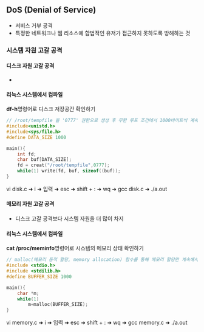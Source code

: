 ## DoS (Denial of Service)

* 서비스 거부 공격
* 특정한 네트워크나 웹 리소스에 합법적인 유저가 접근하지 못하도록 방해하는 것



### 시스템 자원 고갈 공격



#### 디스크 자원 고갈 공격

* 

#### 리눅스 시스템에서 컴파일

**df-h**명령어로 디스크 저장공간 확인하기

```c
// /root/tempfile 을 '0777' 권한으로 생성 후 무한 루프 조건에서 1000바이트씩 계속해서 써 나가는 프로그램
#include<unistd.h>
#include<sys/file.h>
#define DATA_SIZE 1000

main(){
	int fd;
	char buf[DATA_SIZE];
	fd = creat("/root/tempfile",0777);
	while(1) write(fd, buf, sizeof((buf));
}
```

vi disk.c ➜ i ➜ 입력 ➜ esc ➜ shift + : ➜ wq ➜ gcc disk.c ➜ ./a.out



#### 메모리 자원 고갈 공격

* 디스크 고갈 공격보다 시스템 자원을 더 많이 차지

#### 리눅스 시스템에서 컴파일

**cat /proc/meminfo**명령어로 시스템의 메모리 상태 확인하기

```c
// malloc(메모리 동적 할당, memory allocation) 함수를 통해 메모리 할당만 계속해서 수행하는 프로그램
#include <stdio.h>
#include <stdilib.h>
#define BUFFER_SIZE 1000

main(){
    char *m;
    while(1)
        m=malloc(BUFFER_SIZE);
}
```

vi memory.c ➜ i ➜ 입력 ➜ esc ➜ shift + : ➜ wq ➜ gcc memory.c ➜ ./a.out

<!--

실행파일

df -h

gcc -o disk disk.c / disk라는 이름으로 오브젝트 생성

rm disk

gcc -o disk.out disk.c







cat /proc/meminfo



logical error

퍼미션 허가

drwx|rwx|rwx

directory/읽기/쓰기/실행

directory/read/write/excute

소유자|그룹사용자|일반사용자



ex)

-rwx|--r|rw-

7|1|6



DDoS Attack

분산 공격



파일의 퍼미션

rwx

2의 2승 2의 1승 2의 0승 => 7

소유자/그룹사용자/일반사용자

-->



